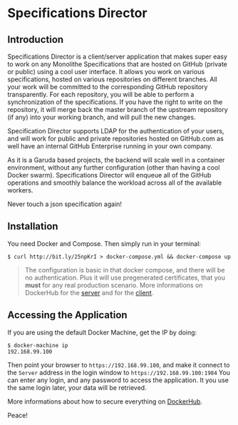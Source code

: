 # Specifications Director

## Introduction

Specifications Director is a client/server application that makes super easy to work on any Monolithe Specifications that are hosted on GitHub (private or public) using a cool user interface. It allows you work on various specifications, hosted on various repositories on different branches. All your work will be committed to the corresponding GitHub repository transparently. For each repository, you will be able to perform a synchronization of the specifications. If you have the right to write on the repository, it will merge back the master branch of the upstream repository (if any) into your working branch, and will pull the new changes.

Specification Director supports LDAP for the authentication of your users, and will work for public and private repositories hosted on GitHub.com as well have an internal GitHub Enterprise running in your own company.

As it is a Garuda based projects, the backend will scale well in a container environment, without any further configuration (other than having a cool Docker swarm). Specifications Director will enqueue all of the GitHub operations and smoothly balance the workload across all of the available workers.

Never touch a json specification again!


## Installation

You need Docker and Compose. Then simply run in your terminal:

    $ curl http://bit.ly/25npKrI > docker-compose.yml && docker-compose up

> The configuration is basic in that docker compose, and there will be no authentication. Plus it will use pregenerated certificates, that you **must** for any real production scenario. More informations on DockerHub for the [server](https://hub.docker.com/r/monolithe/specsdirector-sever/) and for the [client](https://hub.docker.com/r/monolithe/specsdirector-client/).

## Accessing the Application

If you are using the default Docker Machine, get the IP by doing:

    $ docker-machine ip
    192.168.99.100

Then point your browser to `https://192.168.99.100`, and make it connect to the `Server` address in the login window to `https://192.168.99.100:1984` You can enter any login, and any password to access the application. It you use the same login later, your data will be retrieved.

More informations about how to secure everything on [DockerHub](https://hub.docker.com/r/monolithe/specsdirector-sever/).

Peace!
